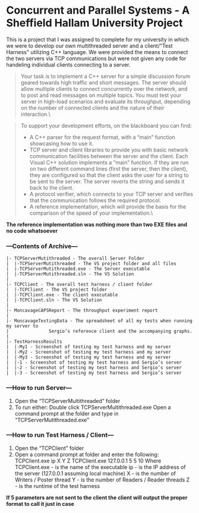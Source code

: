 # Concurrent and Parallel Systems - A Sheffield Hallam University Project
This is a project that I was assigned to complete for my university in which we were to develop our own multithreaded server and a client/"Test Harness" utilizing C++ language.
We were provided the means to connect the two servers via TCP communications but were not given any code for handeling individual clients connecting to a server.

>Your task is to implement a C++ server for a simple discussion forum geared towards high traffic and short messages. The server should allow multiple clients to connect concurrently over the network, and to post and read messages on multiple topics.
You must test your server in high-load scenarios and evaluate its throughput, depending on the number of connected clients and the nature of their interaction.\

>To support your development efforts, on the blackboard you can find:
> - A C++ parser for the request format, with a “main” function showcasing how to use it.
> - TCP server and client libraries to provide you with basic network communication facilities between the server and the client. Each Visual C++ solution implements a “main” function. If they are run on two different command lines (first the server, then the client), they are configured so that the client asks the user for a string to be sent to the server. The server reverts the string and sends it back to the client.
> - A protocol verifier, which connects to your TCP server and verifies that the communication follows the required protocol.
> - A reference implementation, which will provide the basis for the comparison of the speed of your implementation.\

**The reference implementation was nothing more than two EXE files and no code whatsoever**

### —Contents of Archive—
```
|- TCPServerMutithreaded - The overall Server Folder
|  |-TCPServerMutithreaded - The VS project folder and all files
|  |-TCPServerMutithreaded.exe - The Server executable
|  |-TCPServerMutithreaded.sln - The VS Solution
|
|- TCPClient - The overall test harness / client folder
|  |-TCPClient - The VS project folder
|  |-TCPClient.exe - The client executable
|  |-TCPClient.sln - The VS Solution
|
|- MoncavageCAPSReport - The throughput experiment report
|
|- MoncavageTestingData - The spreadsheet of all my tests when running my server to
| 				Sergio’s reference client and the accompanying graphs.
|
|- TestHarnessResults
|  |-My1 - Screenshot of testing my test harness and my server
|  |-My2 - Screenshot of testing my test harness and my server
|  |-My3 - Screenshot of testing my test harness and my server
|  |-1 - Screenshot of testing my test harness and Sergio’s server
|  |-2 - Screenshot of testing my test harness and Sergio’s server
|  |-3 - Screenshot of testing my test harness and Sergio’s server
```

### —How to run Server—
1. Open the “TCPServerMultithreaded” folder
2. To run either:
Double click TCPServerMultithreaded.exe
Open a command prompt at the folder and type in “TCPServerMutithreaded.exe” 

### —How to run Test Harness / Client—
1. Open the “TCPClient” folder
2. Open a command prompt at folder and enter the following:
TCPClient.exe ip X Y Z
TCPClient.exe 127.0.0.1 5 5 10
  Where
TCPClient.exe - is the name of the executable
ip - is the IP address of the server (127.0.0.1 assuming local machine)
X - is the number of Writers / Poster thread
Y - is the number of Readers / Reader threads
Z - is the runtime of the test harness

**If 5 parameters are not sent to the client the client will output the proper format to call it just in case**
